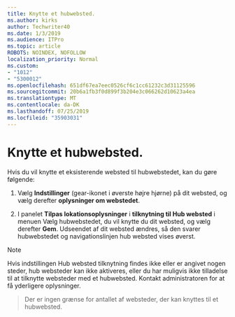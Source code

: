 ```yaml
---
title: Knytte et hubwebsted.
ms.author: kirks
author: Techwriter40
ms.date: 1/3/2019
ms.audience: ITPro
ms.topic: article
ROBOTS: NOINDEX, NOFOLLOW
localization_priority: Normal
ms.custom:
- "1012"
- "5300012"
ms.openlocfilehash: 651df67ea7eec0526cf6c1cc61232c3d31125596
ms.sourcegitcommit: 20b6a1fb3f0d899f3b204e3c066262d10623a4ea
ms.translationtype: MT
ms.contentlocale: da-DK
ms.lasthandoff: 07/25/2019
ms.locfileid: "35903031"
---
```

# <a name="associate-a-hub-site"></a>Knytte et hubwebsted.

Hvis du vil knytte et eksisterende websted til hubwebstedet, kan du gøre følgende:
  
1. Vælg **Indstillinger** (gear-ikonet i øverste højre hjørne) på dit websted, og vælg derefter **oplysninger om webstedet**.

2. I panelet **Tilpas lokationsoplysninger** i **tilknytning til Hub websted** i menuen Vælg hubwebstedet, du vil knytte du dit websted, og vælg derefter **Gem**. Udseendet af dit websted ændres, så den svarer hubwebstedet og navigationslinjen hub websted vises øverst.

 > [!Note]
>Hvis indstillingen Hub websted tilknytning findes ikke eller er angivet nogen steder, hub websteder kan ikke aktiveres, eller du har muligvis ikke tilladelse til at tilknytte websteder med et hubwebsted. Kontakt administratoren for at få yderligere oplysninger.

>Der er ingen grænse for antallet af websteder, der kan knyttes til et hubwebsted.
  